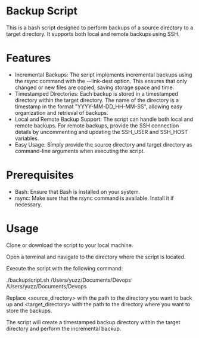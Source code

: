 # Backup Script
This is a bash script designed to perform backups of a source directory to a target directory. It supports both local and remote backups using SSH.

# Features

- Incremental Backups: The script implements incremental backups using the rsync command with the --link-dest option. This ensures that only changed or new files are copied, saving storage space and time.
- Timestamped Directories: Each backup is stored in a timestamped directory within the target directory. The name of the directory is a timestamp in the format "YYYY-MM-DD_HH-MM-SS", allowing easy organization and retrieval of backups.
- Local and Remote Backup Support: The script can handle both local and remote backups. For remote backups, provide the SSH connection details by uncommenting and updating the SSH_USER and SSH_HOST variables.
- Easy Usage: Simply provide the source directory and target directory as command-line arguments when executing the script.

# Prerequisites

- Bash: Ensure that Bash is installed on your system.
- rsync: Make sure that the rsync command is available. Install it if necessary.

# Usage

 Clone or download the script to your local machine.
 
Open a terminal and navigate to the directory where the script is located.

Execute the script with the following command:

./backupscript.sh /Users/yuzz/Documents/Devops /Users/yuzz/Documents/Devops
 
Replace <source_directory> with the path to the directory you want to back up and <target_directory> with the path to the directory where you want to store the backups.

The script will create a timestamped backup directory within the target directory and perform the incremental backup.
